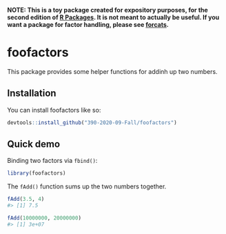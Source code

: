 
<!-- README.md is generated from README.Rmd. Please edit that file -->

**NOTE: This is a toy package created for expository purposes, for the
second edition of [R Packages](https://r-pkgs.org). It is not meant to
actually be useful. If you want a package for factor handling, please
see [forcats](https://forcats.tidyverse.org).**

# foofactors

<!-- badges: start -->

<!-- badges: end -->

This package provides some helper functions for addinh up two numbers.

## Installation

You can install foofactors like so:

``` r
devtools::install_github("390-2020-09-Fall/foofactors")
```

## Quick demo

Binding two factors via `fbind()`:

``` r
library(foofactors)
```

The `fAdd()` function sums up the two numbers together.

``` r
fAdd(3.5, 4)
#> [1] 7.5
```

``` r
fAdd(10000000, 20000000)
#> [1] 3e+07
```
